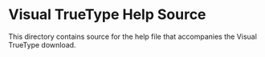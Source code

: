 # Visual TrueType Help Source

This directory contains source for the help file that accompanies the Visual TrueType download. 
